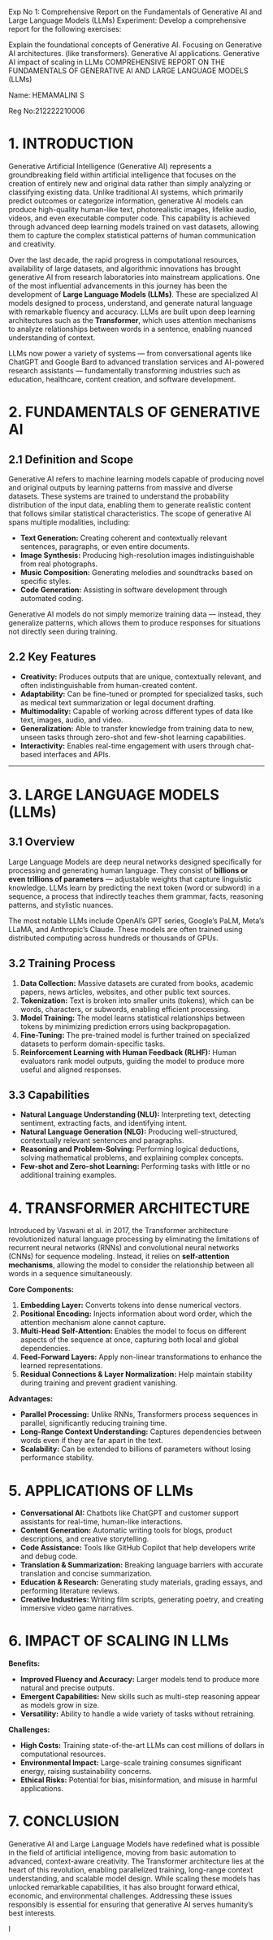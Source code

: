 Exp No 1: Comprehensive Report on the Fundamentals of Generative AI and Large Language Models (LLMs)
Experiment: Develop a comprehensive report for the following exercises:

Explain the foundational concepts of Generative AI.
Focusing on Generative AI architectures. (like transformers).
Generative AI applications.
Generative AI impact of scaling in LLMs
COMPREHENSIVE REPORT ON THE FUNDAMENTALS OF GENERATIVE AI AND LARGE LANGUAGE MODELS (LLMs)

Name: HEMAMALINI S 

Reg No:212222210006


# **1. INTRODUCTION**

Generative Artificial Intelligence (Generative AI) represents a groundbreaking field within artificial intelligence that focuses on the creation of entirely new and original data rather than simply analyzing or classifying existing data. Unlike traditional AI systems, which primarily predict outcomes or categorize information, generative AI models can produce high-quality human-like text, photorealistic images, lifelike audio, videos, and even executable computer code. This capability is achieved through advanced deep learning models trained on vast datasets, allowing them to capture the complex statistical patterns of human communication and creativity.

Over the last decade, the rapid progress in computational resources, availability of large datasets, and algorithmic innovations has brought generative AI from research laboratories into mainstream applications. One of the most influential advancements in this journey has been the development of **Large Language Models (LLMs)**. These are specialized AI models designed to process, understand, and generate natural language with remarkable fluency and accuracy. LLMs are built upon deep learning architectures such as the **Transformer**, which uses attention mechanisms to analyze relationships between words in a sentence, enabling nuanced understanding of context.

LLMs now power a variety of systems — from conversational agents like ChatGPT and Google Bard to advanced translation services and AI-powered research assistants — fundamentally transforming industries such as education, healthcare, content creation, and software development.
# **2. FUNDAMENTALS OF GENERATIVE AI**

## **2.1 Definition and Scope**

Generative AI refers to machine learning models capable of producing novel and original outputs by learning patterns from massive and diverse datasets. These systems are trained to understand the probability distribution of the input data, enabling them to generate realistic content that follows similar statistical characteristics. The scope of generative AI spans multiple modalities, including:

* **Text Generation:** Creating coherent and contextually relevant sentences, paragraphs, or even entire documents.
* **Image Synthesis:** Producing high-resolution images indistinguishable from real photographs.
* **Music Composition:** Generating melodies and soundtracks based on specific styles.
* **Code Generation:** Assisting in software development through automated coding.

Generative AI models do not simply memorize training data — instead, they generalize patterns, which allows them to produce responses for situations not directly seen during training.

## **2.2 Key Features**

* **Creativity:** Produces outputs that are unique, contextually relevant, and often indistinguishable from human-created content.
* **Adaptability:** Can be fine-tuned or prompted for specialized tasks, such as medical text summarization or legal document drafting.
* **Multimodality:** Capable of working across different types of data like text, images, audio, and video.
* **Generalization:** Able to transfer knowledge from training data to new, unseen tasks through zero-shot and few-shot learning capabilities.
* **Interactivity:** Enables real-time engagement with users through chat-based interfaces and APIs.

---

# **3. LARGE LANGUAGE MODELS (LLMs)**

## **3.1 Overview**

Large Language Models are deep neural networks designed specifically for processing and generating human language. They consist of **billions or even trillions of parameters** — adjustable weights that capture linguistic knowledge. LLMs learn by predicting the next token (word or subword) in a sequence, a process that indirectly teaches them grammar, facts, reasoning patterns, and stylistic nuances.

The most notable LLMs include OpenAI’s GPT series, Google’s PaLM, Meta’s LLaMA, and Anthropic’s Claude. These models are often trained using distributed computing across hundreds or thousands of GPUs.

## **3.2 Training Process**

1. **Data Collection:** Massive datasets are curated from books, academic papers, news articles, websites, and other public text sources.
2. **Tokenization:** Text is broken into smaller units (tokens), which can be words, characters, or subwords, enabling efficient processing.
3. **Model Training:** The model learns statistical relationships between tokens by minimizing prediction errors using backpropagation.
4. **Fine-Tuning:** The pre-trained model is further trained on specialized datasets to perform domain-specific tasks.
5. **Reinforcement Learning with Human Feedback (RLHF):** Human evaluators rank model outputs, guiding the model to produce more useful and aligned responses.

## **3.3 Capabilities**

* **Natural Language Understanding (NLU):** Interpreting text, detecting sentiment, extracting facts, and identifying intent.
* **Natural Language Generation (NLG):** Producing well-structured, contextually relevant sentences and paragraphs.
* **Reasoning and Problem-Solving:** Performing logical deductions, solving mathematical problems, and explaining complex concepts.
* **Few-shot and Zero-shot Learning:** Performing tasks with little or no additional training examples.

# **4. TRANSFORMER ARCHITECTURE**

Introduced by Vaswani et al. in 2017, the Transformer architecture revolutionized natural language processing by eliminating the limitations of recurrent neural networks (RNNs) and convolutional neural networks (CNNs) for sequence modeling. Instead, it relies on **self-attention mechanisms**, allowing the model to consider the relationship between all words in a sequence simultaneously.

**Core Components:**

1. **Embedding Layer:** Converts tokens into dense numerical vectors.
2. **Positional Encoding:** Injects information about word order, which the attention mechanism alone cannot capture.
3. **Multi-Head Self-Attention:** Enables the model to focus on different aspects of the sequence at once, capturing both local and global dependencies.
4. **Feed-Forward Layers:** Apply non-linear transformations to enhance the learned representations.
5. **Residual Connections & Layer Normalization:** Help maintain stability during training and prevent gradient vanishing.

**Advantages:**

* **Parallel Processing:** Unlike RNNs, Transformers process sequences in parallel, significantly reducing training time.
* **Long-Range Context Understanding:** Captures dependencies between words even if they are far apart in the text.
* **Scalability:** Can be extended to billions of parameters without losing performance stability.

# **5. APPLICATIONS OF LLMs**

* **Conversational AI:** Chatbots like ChatGPT and customer support assistants for real-time, human-like interactions.
* **Content Generation:** Automatic writing tools for blogs, product descriptions, and creative storytelling.
* **Code Assistance:** Tools like GitHub Copilot that help developers write and debug code.
* **Translation & Summarization:** Breaking language barriers with accurate translation and concise summarization.
* **Education & Research:** Generating study materials, grading essays, and performing literature reviews.
* **Creative Industries:** Writing film scripts, generating poetry, and creating immersive video game narratives.

# **6. IMPACT OF SCALING IN LLMs**

**Benefits:**

* **Improved Fluency and Accuracy:** Larger models tend to produce more natural and precise outputs.
* **Emergent Capabilities:** New skills such as multi-step reasoning appear as models grow in size.
* **Versatility:** Ability to handle a wide variety of tasks without retraining.

**Challenges:**

* **High Costs:** Training state-of-the-art LLMs can cost millions of dollars in computational resources.
* **Environmental Impact:** Large-scale training consumes significant energy, raising sustainability concerns.
* **Ethical Risks:** Potential for bias, misinformation, and misuse in harmful applications.

# **7. CONCLUSION**

Generative AI and Large Language Models have redefined what is possible in the field of artificial intelligence, moving from basic automation to advanced, context-aware creativity. The Transformer architecture lies at the heart of this revolution, enabling parallelized training, long-range context understanding, and scalable model design. While scaling these models has unlocked remarkable capabilities, it has also brought forward ethical, economic, and environmental challenges. Addressing these issues responsibly is essential for ensuring that generative AI serves humanity’s best interests.




I
